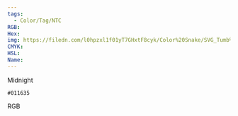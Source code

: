 ```yaml
---
tags:
  - Color/Tag/NTC
RGB:
Hex:
img: https://filedn.com/l0hpzxl1f01yT7GHxtF8cyk/Color%20Snake/SVG_Tumb%20Mass%20No%20Name/011635.svg
CMYK:
HSL:
Name:
---
```

Midnight
```palette
#011635
```
RGB
